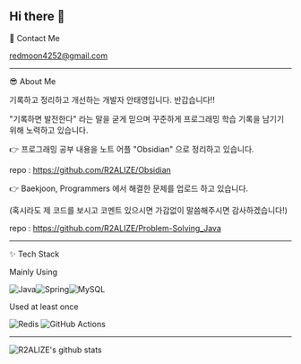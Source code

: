 ## Hi there 👋

 
🤝 Contact Me

  redmoon4252@gmail.com


  ---
  

😎 About Me

기록하고 정리하고 개선하는 개발자 안태영입니다. 반갑습니다!!

"기록하면 발전한다" 라는 말을 굳게 믿으며 꾸준하게 프로그래밍 학습 기록을 남기기 위해 노력하고 있습니다.



👉 프로그래밍 공부 내용을 노트 어플 "Obsidian" 으로 정리하고 있습니다.

   repo : https://github.com/R2ALIZE/Obsidian




👉 Baekjoon, Programmers 에서 해결한 문제를 업로드 하고 있습니다.

   (혹시라도 제 코드를 보시고 코멘트 있으시면 가감없이 말씀해주시면 감사하겠습니다!)

   repo : https://github.com/R2ALIZE/Problem-Solving_Java



---


✨ Tech Stack

  Mainly Using

  ![Java](https://img.shields.io/badge/java-%23ED8B00.svg?style=for-the-badge&logo=openjdk&logoColor=white)![Spring](https://img.shields.io/badge/spring-%236DB33F.svg?style=for-the-badge&logo=spring&logoColor=white)![MySQL](https://img.shields.io/badge/mysql-4479A1.svg?style=for-the-badge&logo=mysql&logoColor=white)


  Used at least once

  ![Redis](https://img.shields.io/badge/redis-%23DD0031.svg?style=for-the-badge&logo=redis&logoColor=white) ![GitHub Actions](https://img.shields.io/badge/github%20actions-%232671E5.svg?style=for-the-badge&logo=githubactions&logoColor=white)



---

![R2ALIZE's github stats](https://github-readme-stats.vercel.app/api?username=R2ALIZE&show_icons=true)




